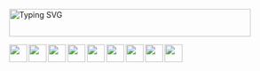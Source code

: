 <!--
### Hi there 👋

**biggujo/biggujo** is a ✨ _special_ ✨ repository because its `README.md` (this file) appears on your GitHub profile.

Here are some ideas to get you started:

- 🔭 I’m currently working on ...
- 🌱 I’m currently learning ...
- 👯 I’m looking to collaborate on ...
- 🤔 I’m looking for help with ...
- 💬 Ask me about ...
- 📫 How to reach me: ...
- 😄 Pronouns: ...
- ⚡ Fun fact: ...
-->

<a href="https://git.io/typing-svg"><img src="https://readme-typing-svg.demolab.com?font=Courier+New&weight=700&size=16&duration=3000&pause=5&multiline=true&repeat=false&width=435&lines=biggujo.+For+real" alt="Typing SVG" width="435" height="50"/></a>

<div>
  <img align="left" src="https://raw.githubusercontent.com/get-icon/geticon/master/icons/webstorm.svg" width="32">
<!--   <img align="left" src="https://cdn.jsdelivr.net/gh/devicons/devicon/icons/vscode/vscode-original.svg" width="32"> -->
<!--   <img align="left" src="https://raw.githubusercontent.com/get-icon/geticon/master/icons/javascript.svg" height="32"> -->
  <img align="left" src="https://raw.githubusercontent.com/get-icon/geticon/master/icons/react.svg" height="32">
  <img align="left" src="https://cdn.jsdelivr.net/gh/devicons/devicon/icons/typescript/typescript-original.svg" width="32">
  <img align="left" src="https://cdn.jsdelivr.net/gh/devicons/devicon/icons/html5/html5-original.svg" width="32">
  <img align="left" src="https://cdn.jsdelivr.net/gh/devicons/devicon/icons/sass/sass-original.svg" width="32">
  <img align="left" src="https://raw.githubusercontent.com/get-icon/geticon/master/icons/figma.svg" height="32">
  <img align="left" src="https://raw.githubusercontent.com/get-icon/geticon/master/icons/adobe-photoshop.svg" width="32">
  <img align="left" src="https://raw.githubusercontent.com/get-icon/geticon/master/icons/git-icon.svg" width="32">
  <img align="left" src="https://cdn.jsdelivr.net/gh/devicons/devicon/icons/markdown/markdown-original.svg" width="32">
</div>
